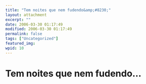 ```yaml
---
title: "Tem noites que nem fudendo&amp;#8230;"
layout: attachment
excerpt: ""
date: 2006-03-30 01:17:49
modified: 2006-03-30 01:17:49
permalink: false
tags: ["Uncategorized"]
featured_img: 
wpid: 10
---
```


# Tem noites que nem fudendo&#8230;

